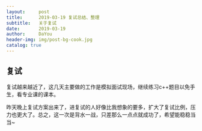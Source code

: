 ```yaml
---
layout:     post
title:      2019-03-19 复试总结、整理
subtitle:   关于复试
date:       2019-03-19
author:     DaYou
header-img: img/post-bg-cook.jpg
catalog: true
---
```



## 复试
复试越来越近了，这几天主要做的工作是模拟面试现场，继续练习c++题目以免手生，看专业课的课本。

昨天晚上复试方案出来了，进复试的人好像比我想象的要多，扩大了复试比例，压力也更大了。总之，这一次是背水一战，只差那么一点点就成功了，希望能稳稳当当~


